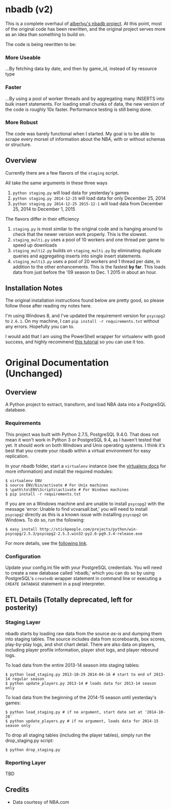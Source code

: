 # nbadb (v2)

This is a complete overhaul of [alberlyu's nbadb project](https://github.com/albertlyu/nbadb). At this point, most of the original code has been rewritten, and the original project serves more as an idea than something to build on.

The code is being rewritten to be:

### More Useable
...By fetching data by date, and then by game_id, instead of by resource type

### Faster
...By using a pool of worker threads and by aggregating many INSERTS into bulk insert statements. For loading small chunks of data, the new version of the code is roughly 10x faster. Performance testing is still being done.

### More Robust
The code was barely functional when I started. My goal is to be able to scrape every morsel of information about the NBA, with or without schemas or structure.


## Overview

Currently there are a few flavors of the ```staging``` script.

All take the same arguments in these three ways

1. ```python staging.py``` will load data for yesterday's games
2. ```python staging.py 2014-12-25``` will load data for only December 25, 2014
3. ```python staging.py 2014-12-25 2015-12-1``` will load data from December 25, 2014 to December 1, 2015

The flavors differ in their efficiency

1. ```staging.py``` is most similar to the original code and is hanging around to check that the newer version work properly. This is the slowest.
2. ```staging_multi.py``` uses a pool of 10 workers and one thread per game to speed up downloads
3. ```staging_multi2.py``` builds on ```staging_multi.py``` by eliminating duplicate queries and aggregating inserts into single insert statements.
4. ```staging_multi3.py``` uses a pool of 20 workers and 1 thread per date, in addition to the other enhancements. This is the fastest **by far**. This loads data from just before the '09 season to Dec. 1 2015 in about an hour.



## Installation Notes
The original installation instructions found below are pretty good, so please follow those after reading my notes here.

I'm using Windows 8, and I've updated the requirement version for ```psycopg2``` to ```2.6.1```. On my machine, I can ```pip install -r requirements.txt``` without any errors. Hopefully you can to.

I would add that I am using the PowerShell wrapper for virtualenv with good success, and highly recommend [this tutorial](http://www.tylerbutler.com/2012/05/how-to-install-python-pip-and-virtualenv-on-windows-with-powershell/) so you can use it too.





# Original Documentation (Unchanged)

## Overview
A Python project to extract, transform, and load NBA data into a PostgreSQL database.

### Requirements

This project was built with Python 2.7.5, PostgreSQL 9.4.0. That does not mean it won't work in Python 3 or PostgreSQL 9.4, as I haven't tested that yet. It should work on both Windows and Unix operating systems. I think it's best that you create your nbadb within a virtual environment for easy replication.

In your nbadb folder, start a ```virtualenv``` instance (see the [virtualenv docs](http://virtualenv.readthedocs.org/en/latest/virtualenv.html) for more information) and install the required modules:

```
$ virtualenv ENV
$ source ENV/bin/activate # For Unix machines
$ \path\to\ENV\Scripts\activate # For Windows machines
$ pip install -r requirements.txt
```

If you are on a Windows machine and are unable to install ```psycopg2``` with the message 'error: Unable to find vcvarsall.bat,' you will need to install ```psycopg2``` directly as this is a known issue with installing ```psycopg2``` on Windows. To do so, run the following:

```
$ easy_install http://stickpeople.com/projects/python/win-psycopg/2.5.3/psycopg2-2.5.3.win32-py2.6-pg9.3.4-release.exe
```

For more details, see the [following link](http://stackoverflow.com/questions/5382801/where-can-i-download-binary-eggs-with-psycopg2-for-windows/5383266#5383266).

### Configuration

Update your config.ini file with your PostgreSQL credentials. You will need to create a new database called 'nbadb,' which you can do so by using PostgreSQL's ```createdb``` wrapper statement in command line or executing a ```CREATE DATABASE``` statement in a psql interpreter.



## ETL Details (Totally deprecated, left for posterity)

### Staging Layer

nbadb starts by loading raw data from the source *as-is* and dumping them into staging tables. The source includes data from scoreboards, box scores, play-by-play logs, and shot chart detail. There are also data on players, including player profile information, player shot logs, and player rebound logs.

To load data from the entire 2013-14 season into staging tables:
```
$ python load_staging.py 2013-10-29 2014-04-16 # start to end of 2013-14 regular season
$ python update_players.py 2013-14 # loads data for 2013-14 season only
```

To load data from the beginning of the 2014-15 season until yesterday's games:
```
$ python load_staging.py # if no argument, start date set at '2014-10-28'
$ python update_players.py # if no argument, loads data for 2014-15 season only
```

To drop all staging tables (including the player tables), simply run the drop_staging.py script:
```
$ python drop_staging.py
```

### Reporting Layer

TBD

## Credits
- Data courtesy of NBA.com